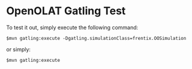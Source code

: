 OpenOLAT Gatling Test
=========================

To test it out, simply execute the following command:

    $mvn gatling:execute -Dgatling.simulationClass=frentix.OOSimulation

or simply:

    $mvn gatling:execute
